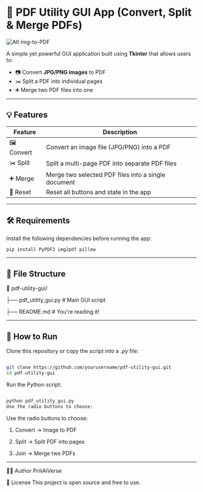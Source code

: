 # 🧰 PDF Utility GUI App (Convert, Split & Merge PDFs)

![Alt img-to-PDF](https://www.google.com/url?sa=i&url=https%3A%2F%2Fcodewithcurious.com%2Fprojects%2Fconvert-image-to-pdf-using-python-gui%2F&psig=AOvVaw37BTRnQ4w6NPLLZm7XHcj6&ust=1749407343194000&source=images&cd=vfe&opi=89978449&ved=0CBQQjRxqFwoTCLDWna34340DFQAAAAAdAAAAABAE)







A simple yet powerful GUI application built using **Tkinter** that allows users to:
- 📷 Convert **JPG/PNG images** to PDF
- ✂️ Split a PDF into individual pages
- ➕ Merge two PDF files into one

---

## 💡 Features

| Feature       | Description                                               |
|---------------|-----------------------------------------------------------|
| 🖼️ Convert     | Convert an image file (JPG/PNG) into a PDF                |
| ✂️ Split       | Split a multi-page PDF into separate PDF files           |
| ➕ Merge       | Merge two selected PDF files into a single document       |
| 🔄 Reset       | Reset all buttons and state in the app                    |

---

## 🛠️ Requirements

Install the following dependencies before running the app:

```bash
pip install PyPDF2 img2pdf pillow
```


---

## 📂 File Structure

📁 pdf-utility-gui/

├── pdf_utility_gui.py    # Main GUI script

├── README.md             # You're reading it!

---

## 🚀 How to Run

Clone this repository or copy the script into a .py file:

```bash

git clone https://github.com/yourusername/pdf-utility-gui.git
cd pdf-utility-gui

```
Run the Python script:

```bash

python pdf_utility_gui.py
Use the radio buttons to choose:
```

Use the radio buttons to choose:

  1. Convert → Image to PDF

  2. Split → Split PDF into pages

  3. Join → Merge two PDFs


----
🧑‍💻 Author  PriiiAiVerse


📃 License
This project is open source and free to use.
